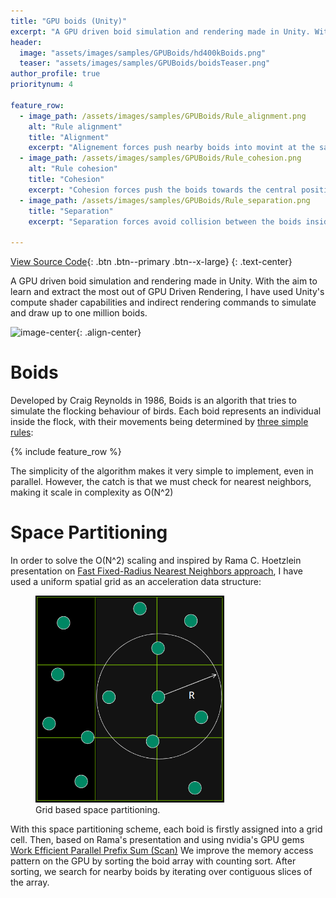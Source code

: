 ```yaml
---
title: "GPU boids (Unity)"
excerpt: "A GPU driven boid simulation and rendering made in Unity. With the aim to learn and extract the most out of GPU Driven Rendering, I have used Unity's compute shader capabilities and indirect rendering commands to simulate and draw up to one million boids."
header:
  image: "assets/images/samples/GPUBoids/hd400kBoids.png"
  teaser: "assets/images/samples/GPUBoids/boidsTeaser.png"
author_profile: true
prioritynum: 4

feature_row:
  - image_path: /assets/images/samples/GPUBoids/Rule_alignment.png
    alt: "Rule alignment"
    title: "Alignment"
    excerpt: "Alignement forces push nearby boids into movint at the same direction."
  - image_path: /assets/images/samples/GPUBoids/Rule_cohesion.png
    alt: "Rule cohesion"
    title: "Cohesion"
    excerpt: "Cohesion forces push the boids towards the central position of the nearby boids, causing agglomeration."
  - image_path: /assets/images/samples/GPUBoids/Rule_separation.png
    title: "Separation"
    excerpt: "Separation forces avoid collision between the boids inside the agglomerate"

---
```


[View Source Code](https://github.com/Otaviopeixoto1/UnityComputeExperiments/tree/main/Assets/GPUBoids){: .btn .btn--primary .btn--x-large}
{: .text-center}

A GPU driven boid simulation and rendering made in Unity. With the aim to learn and extract the most out of GPU Driven Rendering, I have used Unity's compute shader capabilities and indirect rendering commands to simulate and draw up to one million boids.


![image-center](/assets/images/samples/GPUBoids/200kboidsvid.gif){: .align-center}

# Boids

<p> Developed by Craig Reynolds in 1986, Boids is an algorith that tries to simulate the flocking behaviour of birds. Each boid represents an individual inside the flock, with their movements being determined by <a href="https://en.wikipedia.org/wiki/Boids"> three simple rules</a>: </p>

{% include feature_row %}

<p>The simplicity of the algorithm makes it very simple to implement, even in parallel. However, the catch is that we must check for nearest neighbors, making it scale in complexity as O(N^2) </p>

# Space Partitioning

<p> In order to solve the O(N^2) scaling and inspired by Rama C. Hoetzlein presentation on <a href="https://on-demand.gputechconf.com/gtc/2014/presentations/S4117-fast-fixed-radius-nearest-neighbor-gpu.pdf"> Fast Fixed-Radius Nearest Neighbors approach</a>, I have used a uniform spatial grid as an acceleration data structure: </p>



<figure style="width: 60%" class="align-center">
  <a href="https://on-demand.gputechconf.com/gtc/2014/presentations/S4117-fast-fixed-radius-nearest-neighbor-gpu.pdf">
  <img src="/assets/images/samples/GPUBoids/boid_space_part.png" alt=""></a>
  <figcaption>Grid based space partitioning.</figcaption>
</figure>

With this space partitioning scheme, each boid is firstly assigned into a grid cell. Then, based on Rama's presentation and using nvidia's GPU gems <a href="https://developer.nvidia.com/gpugems/gpugems3/part-vi-gpu-computing/chapter-39-parallel-prefix-sum-scan-cuda"> Work Efficient Parallel Prefix Sum (Scan)</a> We improve the memory access pattern on the GPU by sorting the boid array with counting sort. After sorting, we search for nearby boids by iterating over contiguous slices of the array.


